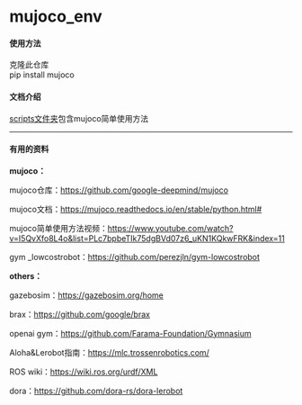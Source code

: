 # mujoco_env

#### 使用方法
克隆此仓库\
pip install mujoco

#### 文档介绍

[scripts文件夹](https://github.com/hxqrrrr/mujoco_env/tree/main/scripts)包含mujoco简单使用方法

------

#### 有用的资料

**mujoco：**

mujoco仓库：https://github.com/google-deepmind/mujoco

mujoco文档：https://mujoco.readthedocs.io/en/stable/python.html#

mujoco简单使用方法视频：https://www.youtube.com/watch?v=I5QvXfo8L4o&list=PLc7bpbeTIk75dgBVd07z6_uKN1KQkwFRK&index=11

gym _lowcostrobot：https://github.com/perezjln/gym-lowcostrobot

**others：**

gazebosim：https://gazebosim.org/home

brax：https://github.com/google/brax

openai gym：https://github.com/Farama-Foundation/Gymnasium

Aloha&Lerobot指南：https://mlc.trossenrobotics.com/

ROS wiki：https://wiki.ros.org/urdf/XML

dora：https://github.com/dora-rs/dora-lerobot

